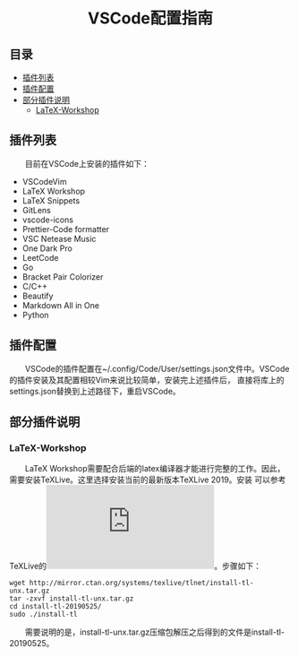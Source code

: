 <h1 align="center">VSCode配置指南</h1>

## 目录
- [插件列表](#插件列表)
- [插件配置](#插件配置)
- [部分插件说明](#部分插件说明)
  - [LaTeX-Workshop](#LaTeX-Workshop)


## 插件列表
　　目前在VSCode上安装的插件如下：
- VSCodeVim
- LaTeX Workshop
- LaTeX Snippets
- GitLens
- vscode-icons
- Prettier-Code formatter
- VSC Netease Music
- One Dark Pro
- LeetCode
- Go
- Bracket Pair Colorizer
- C/C++
- Beautify
- Markdown All in One
- Python
## 插件配置
　　VSCode的插件配置在~/.config/Code/User/settings.json文件中。VSCode的插件安装及其配置相较Vim来说比较简单，安装完上述插件后，
直接将库上的settings.json替换到上述路径下，重启VSCode。
## 部分插件说明
### LaTeX-Workshop
　　LaTeX Workshop需要配合后端的latex编译器才能进行完整的工作。因此，需要安装TeXLive。这里选择安装当前的最新版本TeXLive 2019。安装
可以参考TeXLive的![官网](http://tug.org/texlive/acquire-netinstall.html)。步骤如下：
```
wget http://mirror.ctan.org/systems/texlive/tlnet/install-tl-unx.tar.gz
tar -zxvf install-tl-unx.tar.gz
cd install-tl-20190525/
sudo ./install-tl
```
　　需要说明的是，install-tl-unx.tar.gz压缩包解压之后得到的文件是install-tl-20190525。
    
